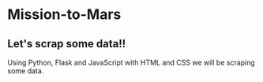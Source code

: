 # Mission-to-Mars

## Let's scrap some data!!
Using Python, Flask and JavaScript with HTML and CSS we will be scraping some data.
